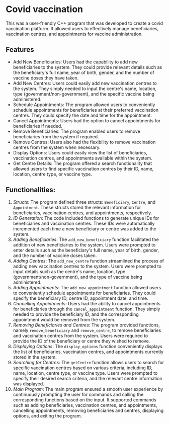 # Covid vaccination

This was a user-friendly C++ program that was developed to create a covid vaccination platform. It allowed users to effectively manage beneficiaries, vaccination centres, and appointments for vaccine administration.

## Features

- Add New Beneficiaries: Users had the capability to add new beneficiaries to the system. They could provide relevant details such as the beneficiary's full name, year of birth, gender, and the number of vaccine doses they have taken.
- Add New Centres: Users could easily add new vaccination centres to the system. They simply needed to input the centre's name, location, type (government/non-government), and the specific vaccine being administered.
- Schedule Appointments: The program allowed users to conveniently schedule appointments for beneficiaries at their preferred vaccination centres. They could specify the date and time for the appointment.
- Cancel Appointments: Users had the option to cancel appointments for beneficiaries if needed.
- Remove Beneficiaries: The program enabled users to remove beneficiaries from the system if required.
- Remove Centres: Users also had the flexibility to remove vaccination centres from the system when necessary.
- Display Options: Users could easily view the list of beneficiaries, vaccination centres, and appointments available within the system.
- Get Centre Details: The program offered a search functionality that allowed users to find specific vaccination centres by their ID, name, location, centre type, or vaccine type.

## Functionalities:

1. *Structs*: The program defined three structs: `Beneficiary`, `Centre`, and `Appointment`. These structs stored the relevant information for beneficiaries, vaccination centres, and appointments, respectively.
2. *ID Generation*: The code included functions to generate unique IDs for beneficiaries and vaccination centres. These IDs were automatically incremented each time a new beneficiary or centre was added to the system.
3. *Adding Beneficiaries*: The `add_new_beneficiary` function facilitated the addition of new beneficiaries to the system. Users were prompted to enter details such as the beneficiary's full name, year of birth, gender, and the number of vaccine doses taken.
4. *Adding Centres*: The `add_new_centre` function streamlined the process of adding new vaccination centres to the system. Users were prompted to input details such as the centre's name, location, type (government/non-government), and the type of vaccine being administered.
5. *Adding Appointments*: The `add_new_appointment` function allowed users to conveniently schedule appointments for beneficiaries. They could specify the beneficiary ID, centre ID, appointment date, and time.
6. *Cancelling Appointments*: Users had the ability to cancel appointments for beneficiaries through the `cancel_appointment` function. They simply needed to provide the beneficiary ID, and the corresponding appointment would be removed from the system.
7. *Removing Beneficiaries and Centres*: The program provided functions, namely `remove_beneficiary` and `remove_centre`, to remove beneficiaries and vaccination centres from the system. Users were required to provide the ID of the beneficiary or centre they wished to remove.
8. *Displaying Options*: The `display_options` function conveniently displays the list of beneficiaries, vaccination centres, and appointments currently stored in the system.
9. *Searching for Centres*: The `getCentre` function allows users to search for specific vaccination centres based on various criteria, including ID, name, location, centre type, or vaccine type. Users were prompted to specify their desired search criteria, and the relevant centre information was displayed.
10. *Main Program*: The main program ensured a smooth user experience by continuously prompting the user for commands and calling the corresponding functions based on the input. It supported commands such as adding beneficiaries, vaccination centres, and appointments, cancelling appointments, removing beneficiaries and centres, displaying options, and exiting the program.
